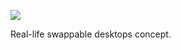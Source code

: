 ![](https://db-feed.s3.amazonaws.com/legacy/real-life-desktop-concept-1615829507.png)

Real-life swappable desktops concept.

